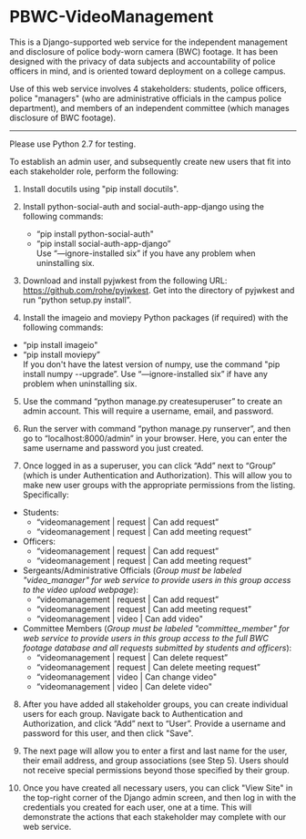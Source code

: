 # PBWC-VideoManagement

This is a Django-supported web service for the independent management and disclosure of police body-worn camera (BWC) footage. It has been designed with the privacy of data subjects and accountability of police officers in mind, and is oriented toward deployment on a college campus.

Use of this web service involves 4 stakeholders: students, police officers, police "managers" (who are administrative officials in the campus police department), and members of an independent committee (which manages disclosure of BWC footage).

_______________________________________________________________________________________________________________

Please use Python 2.7 for testing.

To establish an admin user, and subsequently create new users that fit into each stakeholder role, perform the following: 

1. Install docutils using "pip install docutils".

2. Install python-social-auth and social-auth-app-django using the following commands:
   * “pip install python-social-auth"
   * “pip install social-auth-app-django”
<br/> Use “—ignore-installed six” if you have any problem when uninstalling six.

3. Download and install pyjwkest from the following URL: https://github.com/rohe/pyjwkest. Get into the directory of pyjwkest and run “python setup.py install”.

4. Install the imageio and moviepy Python packages (if required) with the following commands:
  * “pip install imageio"
  * “pip install moviepy”
<br/> If you don't have the latest version of numpy, use the command "pip install numpy --upgrade”. Use “—ignore-installed six” if have any problem when uninstalling six.

5. Use the command “python manage.py createsuperuser” to create an admin account. This will require a username, email, and password.

6. Run the server with command “python manage.py runserver”, and then go to “localhost:8000/admin” in your browser. Here, you can enter the same username and password you just created.

7. Once logged in as a superuser, you can click “Add” next to “Group” (which is under Authentication and Authorization). This will allow you to make new user groups with the appropriate permissions from the listing. Specifically:
  * Students:
    - “videomanagement | request | Can add request”
    - “videomanagement | request | Can add meeting request”
  * Officers:
    - “videomanagement | request | Can add request”
    - “videomanagement | request | Can add meeting request”
  * Sergeants/Administrative Officials (*Group must be labeled "video_manager" for web service to provide users in this group access to the video upload webpage*):
    - “videomanagement | request | Can add request”
    - “videomanagement | request | Can add meeting request”
    - “videomanagement | video | Can add video"
  * Committee Members (*Group must be labeled "committee_member" for web service to provide users in this group access to the full BWC footage database and all requests submitted by students and officers*):
    - “videomanagement | request | Can delete request”
    - “videomanagement | request | Can delete meeting request”
    - “videomanagement | video | Can change video"
    - “videomanagement | video | Can delete video"

8. After you have added all stakeholder groups, you can create individual users for each group. Navigate back to Authentication and Authorization, and click “Add” next to “User”. Provide a username and password for this user, and then click "Save".

9. The next page will allow you to enter a first and last name for the user, their email address, and group associations (see Step 5). Users should not receive special permissions beyond those specified by their group.

10. Once you have created all necessary users, you can click "View Site" in the top-right corner of the Django admin screen, and then log in with the credentials you created for each user, one at a time. This will demonstrate the actions that each stakeholder may complete with our web service.





